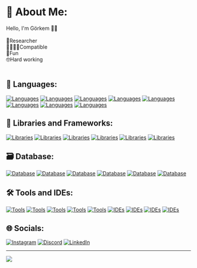 # 💫 About Me:
Hello, I'm Görkem 👋🏻<br><br>🔭Researcher<br>🫱🏽‍🫲🏽Compatible<br>👻Fun<br>🤓Hard working<br><br>

## 🧬 Languages:

[![Languages](https://skillicons.dev/icons?i=html)](https://www.w3schools.com/html/default.asp)
[![Languages](https://skillicons.dev/icons?i=css)](https://developer.mozilla.org/en-US/docs/Web/CSS)
[![Languages](https://skillicons.dev/icons?i=js)](https://www.javascript.com/)
[![Languages](https://skillicons.dev/icons?i=ts)](https://www.typescriptlang.org/)
[![Languages](https://skillicons.dev/icons?i=py)](https://www.python.org/)
[![Languages](https://skillicons.dev/icons?i=cs)](https://learn.microsoft.com/en-us/dotnet/csharp/)
[![Languages](https://skillicons.dev/icons?i=php)](https://www.php.net/)
[![Languages](https://skillicons.dev/icons?i=java)](https://www.java.com/tr/)


## 💎 Libraries and Frameworks:
[![Libraries](https://skillicons.dev/icons?i=nextjs)](https://nextjs.org/)
[![Libraries](https://skillicons.dev/icons?i=react)](https://react.dev/)
[![Libraries](https://skillicons.dev/icons?i=nodejs)](https://nodejs.org/en)
[![Libraries](https://skillicons.dev/icons?i=nuxtjs)](https://nuxt.com/)
[![Libraries](https://skillicons.dev/icons?i=vue)](https://vuejs.org/)
[![Libraries](https://skillicons.dev/icons?i=tailwind)](https://tailwindcss.com/)


## 🗃️ Database:
[![Database](https://skillicons.dev/icons?i=mysql)](https://www.mysql.com/)
[![Database](https://skillicons.dev/icons?i=postgres)](https://www.postgresql.org/)
[![Database](https://skillicons.dev/icons?i=postman)](https://www.postman.com/)
[![Database](https://skillicons.dev/icons?i=mongodb)](https://www.mongodb.com/)
[![Database](https://skillicons.dev/icons?i=supabase)](https://supabase.com/)
[![Database](https://skillicons.dev/icons?i=express)](https://expressjs.com/)


## 🛠️ Tools and IDEs:
[![Tools](https://skillicons.dev/icons?i=figma)](https://www.figma.com/)
[![Tools](https://skillicons.dev/icons?i=ps)](https://www.adobe.com/tr/products/photoshop.html)
[![Tools](https://skillicons.dev/icons?i=ae)](https://www.adobe.com/tr/products/aftereffects.html)
[![Tools](https://skillicons.dev/icons?i=pr)](https://www.adobe.com/tr/products/premiere.html)
[![Tools](https://skillicons.dev/icons?i=blender)](https://www.blender.org/)
[![IDEs](https://skillicons.dev/icons?i=vscode)](https://code.visualstudio.com/)
[![IDEs](https://skillicons.dev/icons?i=visualstudio)](https://visualstudio.microsoft.com/tr/)
[![IDEs](https://skillicons.dev/icons?i=unity)](https://unity.com/)
[![IDEs](https://skillicons.dev/icons?i=wordpress)](https://wordpress.com/)


## 🌐 Socials:
[![Instagram](https://img.shields.io/badge/Instagram-%23E4405F.svg?style=for-the-badge&logo=Instagram&logoColor=white)](https://instagram.com/gorkemyazcii)
[![Discord](https://img.shields.io/badge/discord-%237289DA.svg?style=for-the-badge&logo=discord&logoColor=white)](https://discord.com/users/819664166616956951)
[![LinkedIn](https://img.shields.io/badge/LinkedIn-%230077B5.svg?style=for-the-badge&logo=linkedin&logoColor=white)](https://www.linkedin.com/in/gorkem-yazici/)

---
[![](https://visitcount.itsvg.in/api?id=Mr.Gorkemli&icon=0&color=0)](https://visitcount.itsvg.in)

<!-- Proudly created with GPRM ( https://gprm.itsvg.in ) -->

